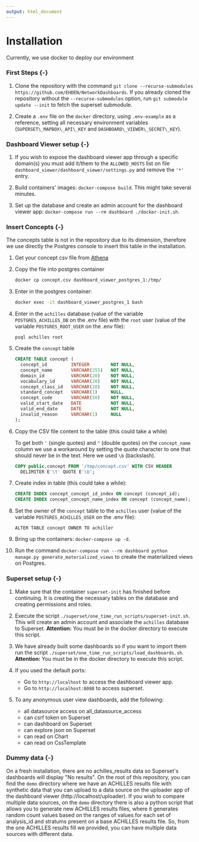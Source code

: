 ```yaml
---
output: html_document
---
```




# Installation

Currently, we use docker to deploy our environment

### First Steps {-}

1. Clone the repository with the command `git clone --recurse-submodules https://github.com/EHDEN/NetworkDashboards`. If you already cloned the repository without the `--recurse-submodules` option, run `git submodule update --init` to fetch the superset submodule.

2. Create a `.env` file on the `docker` directory, using `.env-example` as a reference, setting all necessary environment variables (`SUPERSET\_MAPBOX\_API\_KEY` and `DASHBOARD\_VIEWER\_SECRET\_KEY`).

### Dashboard Viewer setup {-}

1. If you wish to expose the dashboard viewer app through a specific domain(s) you must add it/them to the `ALLOWED_HOSTS` list on file `dashboard_viewer/dashboard_viewer/settings.py` and remove the `'*'` entry.

2. Build containers' images: `docker-compose build`. This might take several minutes.

3. Set up the database and create an admin account for the dashboard viewer app: `docker-compose run --rm dashboard ./docker-init.sh`.

### Insert Concepts {-}

The concepts table is not in the repository due to its dimension, therefore we use directly the Postgres console to insert this table in the installation.

1. Get your concept csv file from [Athena](https://athena.ohdsi.org/)

2. Copy the file into postgres container

   ```sh
   docker cp concept.csv dashboard_viewer_postgres_1:/tmp/
   ```

3. Enter in the postgres container:

   ```sh
   docker exec -it dashboard_viewer_postgres_1 bash
   ```

4. Enter in the `achilles`  database (value of the variable `POSTGRES_ACHILLES_DB` on the .env file) with the `root` user (value of the variable `POSTGRES_ROOT_USER` on the .env file):

   ```
   psql achilles root
   ```

5. Create the `concept` table

   ```sql
   CREATE TABLE concept (
     concept_id         INTEGER        NOT NULL,
     concept_name       VARCHAR(255)   NOT NULL,
     domain_id          VARCHAR(20)    NOT NULL,
     vocabulary_id      VARCHAR(20)    NOT NULL,
     concept_class_id   VARCHAR(20)    NOT NULL,
     standard_concept   VARCHAR(1)     NULL,
     concept_code       VARCHAR(50)    NOT NULL,
     valid_start_date   DATE           NOT NULL,
     valid_end_date     DATE           NOT NULL,
     invalid_reason     VARCHAR(1)     NULL
   );
   ```

6. Copy the CSV file content to the table (this could take a while)

   To get both `'` (single quotes) and `"` (double quotes) on the `concept_name` column we use a workaround by setting the quote character to one that should never be in the text. Here we used `\b` (backslash).

   ```sql
   COPY public.concept FROM '/tmp/concept.csv' WITH CSV HEADER
     DELIMITER E'\t' QUOTE E'\b';
   ```

7. Create index in table (this could take a while):

   ```sql
   CREATE INDEX concept_concept_id_index ON concept (concept_id);
   CREATE INDEX concept_concept_name_index ON concept (concept_name);
   ```

8. Set the owner of the `concept` table to the `achilles` user (value of the variable `POSTGRES_ACHILLES_USER` on the .env file):

   ```
   ALTER TABLE concept OWNER TO achiller
   ```

9. Bring up the containers: `docker-compose up -d`.

10. Run the command `docker-compose run --rm dashboard python manage.py generate_materialized_views` to create the materialized views on Postgres.

### Superset setup {-}

1. Make sure that the container `superset-init` has finished before continuing. It is creating the necessary tables on the database and creating permissions and roles.

2. Execute the script `./superset/one_time_run_scripts/superset-init.sh`. This will create an admin account and associate the `achilles` database to Superset. **Attention:** You must be in the docker directory to execute this script.

3. We have already built some dashboards so if you want to import them run the script `./superset/one_time_run_scripts/load_dashboards.sh`. **Attention:** You must be in the docker directory to execute this script.

4. If you used the default ports:

   - Go to `http://localhost` to access the dashboard viewer app.
   - Go to `http://localhost:8088` to access superset.

5. To any anonymous user view dashboards, add the following:

   - all datasource access on all_datasource_access
   - can csrf token on Superset
   - can dashboard on Superset
   - can explore json on Superset
   - can read on Chart
   - can read on CssTemplate

### Dummy data {-}

On a fresh installation, there are no achilles_results data so Superset's dashboards will display "No results". On the root of this repository, you can find the `demo` directory where we have an ACHILLES results file with synthetic data that you can upload to a data source on the uploader app of the dashboard viewer (http://localhost/uploader). If you wish to compare multiple data sources, on the `demo` directory there is also a python script that allows you to generate new ACHILLES results files, where it generates random count values based on the ranges of values for each set of analysis_id and stratums present on a base ACHILLES results file. So, from the one ACHILLES results fill we provided, you can have multiple data sources with different data.
